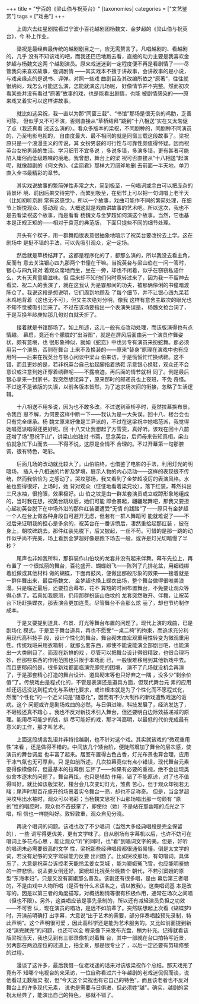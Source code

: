 +++
title = "宁百的《梁山伯与祝英台》"
[taxonomies]
categories = ["文艺鉴赏"]
tags = ["戏曲"]
+++
<!-- # 宁百的《梁山伯与祝英台》 -->
<!--原址：新浪博客 (2007-09-18 20:39:08) http://blog.sina.com.cn/s/blog_490c36be01000bde.html -->

　　上周六去红星剧院看过宁波小百花越剧团杨魏文、金梦超的《梁山伯与祝英台》，今
补上作业。

　　梁祝是最经典最传统的越剧剧目之一，应无需赘言了。凡唱越剧的、看越剧的，几乎
没有不知该戏的吧，而我还巴巴地跑去看，直接的动力主要是我喜欢金梦超与杨魏文这两
个越剧演员。原来戏迷迷到一定程度便不再是看剧情了——尽管我向来喜欢故事，强调剧情
——其实戏本不擅于讲故事，会讲故事的是小说，与戏亲缘点的是说书、评弹。对照一些戏
曲剧目及其改编所依之“原著”，往往就很纳闷，戏怎么可能这么演，怎能就演这几场呢，
好像情节并不完整。然而初次看某些并没有看过“原著”故事的戏，也是能看出剧情，也能
被剧情感染的——原来戏又着实可以这样讲故事。
<!-- more -->

　　就比如这梁祝，我一直以为那“同窗三载”、“书馆”那场是很无奈的鸡肋，乏善可陈，
但似乎又不可不演，否则直接从“草桥结拜”跳到“十八相送”实在又太匆促了点（我还真看
过这么演的）。看众多版本的梁祝，不同剧种的，同剧种不同演员的，乃至电影电视的，
自由度最大、最不相同的就是同窗三载这段故事了。梁祝原只是一个浪漫主义的传说，其
女扮男装的可行性与可靠性颇值得怀疑。因而祝英台女扮男装的生活、学习细节不宜多说
，多说多错，多演多错，更有甚者可能陷入庸俗而低级趣味的境地。我曾想，舞台上的梁
祝可否直接从“十八相送”起演呢，就像越剧的《何文秀》、《孟丽君》那样大刀阔斧地删
去前面一半天地，单刀直入全书最精彩的章节。

　　其实戏说故事的繁简弹性非常之大，简到极至，一句唱词或念白可以把庞杂的背景环
境、前因后果交待完毕，而繁到极至，在细节上可以把一句词唱上老半天（比如初听京剧
常有这感觉）。所以一个故事，戏曲可能作不同的繁简处理，在细节上娱悦观众、感动观
众。大概这就是戏曲讲故事的艺术吧。所以这次，我也不是去看梁祝这个故事，而是看看
杨魏文与金梦超如何演这个故事。当然，它也基本是正规正矩的——相对于袁范的典范版，
下面只提些不同的细节处理。

　　开头有个楔子，用一群舞蹈很表意很抽象地暗示了祝英台要改扮去上学。这在剧场中
是挺不错的手法，可以先吸引观众，定一定场。

　　然后就是草桥结拜了。这都是程序化的了，都那么演的，所以我没去看主角，反而有
意去关注银心四九那两个书僮在干嘛。当祝英台与梁山伯在一问一答时，银心与四九背对
着观众席地而坐，坐在一旁，却也不闲着，似乎在窃窃私语什么，大有天真童趣滋味。但
后来却不知他们何时竟转过来了，因为我一不留神去看梁、祝二人的表演了，就在这我认
为是霎那间的功夫，被那俩伶俐的书僮暗渡陈仓了。我说这段是想说明，它们周到地顾及
了每个细节，并不让银心四九呆若木鸡地背着（这也无不可），但又主次绝对分明，像我
这样有意舍主取次的眼光也不知不觉被吸引回来了。不过在该场要指出一个表演失误是，
杨魏文抢台词了，于是互换年龄庚帖那几句对白就夭折了。

　　接着就是书馆那场了。如上所述，这儿一般有点改动处理，而该版演得也有点情趣。
幕启，竟还有个朦胧的“出浴图”，就是在屏风后面由另一个演员作舞姿状，颇有意境，也
很形象神似，就如《蛇恋》中也另专有演员来扮蛇舞。那必须用另一个演员，否则在舞台
上来不及换装的——原来“替身”原理在演戏中也有应用呵——后来在祝英台与银心闲谈中梁山
伯来访，于是慌慌忙忙换绣鞋。这不错，而且更妙的是，若非祝英台自己抬起脚指着绣鞋
示意银心换鞋，观众还不会意识或注意到她正穿着绣鞋呢——不露痕迹。再后面的情节就相
同了。倒是最后银心拿来一封家书，我突然想诧异了，原来那时的邮递员也上夜班，不免
奇怪。不过这不是该版的失误，以前各版本皆然，为了追求场次间的衔接，忽略了生活逻
辑。

　　十八相送不用多说，因为也不敢多改。不过送到草桥亭时，竟然拉幕换布景，令我百
思不解，为何要这样中断一下——我认为是一大失误。回十八、楼台会也只有完全继承。杨
魏文原来好像是工尹派的，不过在这梁祝中她唱范派，我觉得她唱范派唱得还更好呢。回
十八又让我想起了方雪雯，真好听。该戏在回十八前还增了场“思祝下山”，讲梁山伯独对
书斋，思念英台，后师母来告知真相，梁山伯就急忙下山而去——不得不说，这原是全情不
合理的。不过开幕第一句那腔调，很有特色，喝彩。

　　后面几场的改动就比较大了。山伯临终，也借鉴了电影的手法，利用灯光的明暗场，
插入十八相送的片断及梦境，展示人物的内心活动——这样的表现很不传统，然而我恰恰为
之感动了。哭坟那场，我又看到了金梦超凌厉的表演风格。水袖也耍得很好，上场时，她
背对观众（怔怔地看着梁兄坟），落下红装，蓦然抖出三尺水袖，很抢眼，效果极好。山
伯之坟是由一群龙套演员或立或蹲形象地组成的，当时我在想，祝英台跳坟后，她们可能
即会暴起，翩翩起舞吧，那我又要担心起初英台脱下在中场外沿的那件红装要遭受“无情
的践踏”了——原只有金梦超一个人在台上做各种身段自可避开无虑，但若有一群人舞蹈可
能就难说了——不过后来证明我的担心是多余的，祝英台在一番诉愤后，凄然重拾起那红装
，披在身上，朝坟碑跳去。那件红装先脱下，后又披起，一丝不苟。可惜的是那一跳的动
作似乎尚不完美，场上看到金梦超好像是跑下场去一般，或许是灯光切暗慢了半秒？

　　尾声也非如我所料，那群装作山伯坟的龙套并没有起来伴舞。幕布先拉上，再布置了
一个很炫丽的舞台，百花盛开、蝴蝶纷飞——陈列了几排花盆，用细线绑着纸做或其他材料
做的蝴蝶，下面再鼓风，便做出那般形象的效果——接着就是一群伴舞出来，最后杨魏文、
金梦超也换上蝶衣出场，整个舞台做得很唯美浪漫。只是临近最后，还要拉合幕布，花不
算短的时间布置舞台，不免要让观众等得心焦了。若真如我臆测，仍用那群扮装山伯坟的
龙套突然散开、伴舞，让祝英台下场赶换蝶衣，那表演会更加连贯。尽管舞台不会那么炫
丽了，却也节约制作成本。

　　于是又要提到道具、布景、灯光等舞台布置的问题了。现代上演的戏曲，已是剧场化
模式，于是至于舞台道具，再也不愿受“一桌二椅”的拘束，而追求充分利用现代高科技手
段，设计个性化的舞台。舞台砌末由宏观重用性转变为微观重用性。传统戏班采用衣箱制
，就那么套东西，即使不能说能演全部剧目吧，也能演出一大类剧目了。而现在新排的戏
，尽管可以把舞台设计得很精致，也很合理巧妙，但那些东西的作用范围也只限于本戏而
已，一般很难移用到其他新戏中去。而且更郁闷的是，很多新戏都面临演完即完的困境，
演不了几场就没机会再演了，于是那套精心打造的舞台设计、道具砌末等也只好弃之一隅
，没多少“剩余价值”了。传统戏曲是程式化的，不管是表演还是道具方面，但现代舞台元
素的应用却还远远没达到程式化与系统化要求，或许根本就是为了个性化而不愿程式化，
然而“个性化”的一个近义词是“随意化”，因而有不少大制作的新戏遭致戏迷的诟病。这个
问题或许是剧场戏曲的必然，与日俱进嘛，科技发展了，经济发达了，不砸钱还真不踏心
。我也不反对新技术引入舞台，但还要明白边际效益递减的原理。能用尽可能少的钱，排
尽可能好的戏，那才叫高明，以最低的代价完成最有意义的工作，那才叫艺术。

　　上面这段胡言乱语并非特指越剧，也不针对这个戏。其实就该戏的“微观重用性”来看
，还是做得不错的。中间放几个矮台阶，便陡然增加了舞台的层次感，使演员的舞台调度
也丰富了起来。居室布置得古色古香，灯光布景也算合理，应用干冰气氛也无可厚非。只
是如前所述，几次拉幕竟似有点小错误，现代舞台元素耍得像模像样，但最基本的拉幕倒
忘怀了——如果有必要的重视，绝不会出现类似舍本逐末的问题了。舞台再炫，也只是辅助
作用，错了不能原谅，对了也不值得叫好。就比如该版梁祝，楼台会几次变幻灯光，煞费
苦心，但于观众却视若无睹；尾声时那百花盛开的场景着实令舞台一亮，却也不足称奇。
但是，当金梦超哭坟甩出水袖时，观众可以喝彩；当杨魏文思祝下山那场唱出那一句颇有
“原创”性的唱腔时，观众也不吝鼓掌了，即使他（她）不是站在那幽暗的点光之下唱，相
信也一样能叫好。敦轻敦重，观众自见分晓。

　　再说个唱词的问题。该戏也改了不少唱词（当然大多经典唱段是完全保留的），一些
词写得更优美，更有文学味了。自从剧场有字幕机以后，也许不妨可在唱词上多花点心思
，能让观众“听”的同时，也“看”到唱词文字的美。但是，好听的唱词未必需要很高的文学
性，梁祝那些经典唱段都很通俗易懂。倒是太文学的词，若没有足够的文字驾驭能力反要
出问题了。比如哭坟那场，有句唱词，具体忘了，大意是祝英台诉控老天能怜孟姜女哭城
，能为窦娥冤飞雪，也应能明鉴她的一腔悲愤。说孟姜女倒还好，窦娥却比祝英台晚数个
朝代，不若引窦娥的原型“东海孝妇”，只是又没有窦娥那么普及。该剧还有很多唱，是由
幕后第三者唱的，不是由戏中人物所唱（是否有什么术语名之，请以教我）。这类唱词基
本是改写的，因是以第三者的角度描写，对概括剧情等很有积极作用，通常在场次之间唱
（但也不限）。另外，这类唱应该是事先录制的，所以还有减轻演员负担之功效——不可否
认，现在演员的唱功，是远不如前辈了。突然联想起上次看《蝴蝶梦》时，开演前明确打
出字幕，大意说“出于艺术的需要，部分伴奏唱腔预先录制，特此声明”。这个声明很可爱
，因此高科学还是能为艺术服务的。又比如前面提到新戏“演完就完”的问题，也还可以全
程录像下来发布光盘，稍为补充。记得就看该版梁祝当天，我也见到有三部录像机对着舞
台，其中一部就在台口拍特写近景，另两部在两边座位的过道上，拍全景，那是很专业了
，以后一定还要有剪辑修整的过程。

　　漫谈了这许多，最后我借一位老戏迷的话来对该版梁祝作个总结。那天戏完了竟有不
知哪个电视台的来采访，一位自称看过六十年越剧的老戏迷侃侃而谈，说他看过无数版梁
祝，但“今天这个梁祝也有它自己的特色”，而且该老者也不反对舞台上的许多现代元素，
说也是需要与日俱进，但必须姓“越”。确实，越剧的梁祝太经典了，能演出自己的特色，
那就不错了。

<!--
　　所以，宁百这版梁祝我觉得还是值得一看的，可惜的那天红星剧院的上座率似乎并不
高，谢幕时也遗憾没看到有人送花——下次若再有机会看金梦超与杨魏文主演的戏，我也要
买两束鲜花，学做一回追星族，嗯，那是叫粉丝，还是面条来着了……？
-->

